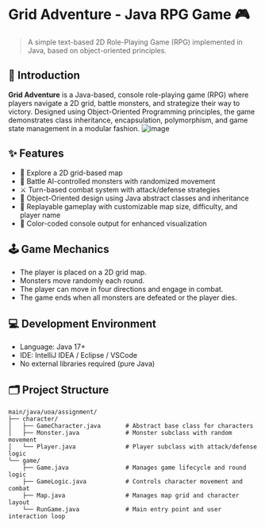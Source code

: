 
# Grid Adventure - Java RPG Game 🎮

> A simple text-based 2D Role-Playing Game (RPG) implemented in Java, based on object-oriented principles.

## 📌 Introduction

**Grid Adventure** is a Java-based, console role-playing game (RPG) where players navigate a 2D grid, battle monsters, and strategize their way to victory. Designed using Object-Oriented Programming principles, the game demonstrates class inheritance, encapsulation, polymorphism, and game state management in a modular fashion.
![image](https://github.com/user-attachments/assets/b914dc36-4b73-40dc-8455-71576ec81131)
## ✨ Features

- 🧭 Explore a 2D grid-based map  
- 👾 Battle AI-controlled monsters with randomized movement  
- ⚔️ Turn-based combat system with attack/defense strategies  
- 🧠 Object-Oriented design using Java abstract classes and inheritance  
- 🔄 Replayable gameplay with customizable map size, difficulty, and player name  
- 🎨 Color-coded console output for enhanced visualization  




## 🕹️ Game Mechanics

- The player is placed on a 2D grid map.
- Monsters move randomly each round.
- The player can move in four directions and engage in combat.
- The game ends when all monsters are defeated or the player dies.

## 💻 Development Environment

- Language: Java 17+
- IDE: IntelliJ IDEA / Eclipse / VSCode
- No external libraries required (pure Java)

## 🗂️ Project Structure

```
main/java/uoa/assignment/
├── character/
│   ├── GameCharacter.java       # Abstract base class for characters
│   ├── Monster.java             # Monster subclass with random movement
│   └── Player.java              # Player subclass with attack/defense logic
└── game/
    ├── Game.java                # Manages game lifecycle and round logic
    ├── GameLogic.java           # Controls character movement and combat
    ├── Map.java                 # Manages map grid and character layout
    └── RunGame.java             # Main entry point and user interaction loop
```




